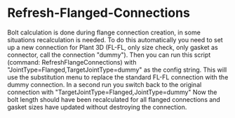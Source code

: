 # Refresh-Flanged-Connections
Bolt calculation is done during flange connection creation, in some situations recalculation is needed.
To do this automatically you need to set up a new connection for Plant 3D (FL-FL, only size check, only gasket as connector, call the connection "dummy").
Then you can run this script (command: RefreshFlangeConnections) with "JointType=Flanged,TargetJointType=dummy" as the config string. This will use the substitution menu to replace the standard FL-FL connection with the dummy connection. In a second run you switch back to the original connection with "TargetJointType=Flanged,JointType=dummy"
Now the bolt length should have been recalculated for all flanged connections and gasket sizes have updated without destroying the connection.
